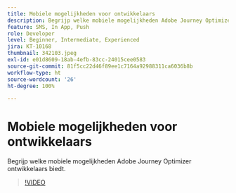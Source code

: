 ```yaml
---
title: Mobiele mogelijkheden voor ontwikkelaars
description: Begrijp welke mobiele mogelijkheden Adobe Journey Optimizer ontwikkelaars biedt.
feature: SMS, In App, Push
role: Developer
level: Beginner, Intermediate, Experienced
jira: KT-10168
thumbnail: 342103.jpeg
exl-id: e01d8609-18ab-4efb-83cc-24015cee0583
source-git-commit: 81f5cc22d46f89ee1c7164a92988311ca6036b8b
workflow-type: ht
source-wordcount: '26'
ht-degree: 100%

---
```


# Mobiele mogelijkheden voor ontwikkelaars

Begrijp welke mobiele mogelijkheden Adobe Journey Optimizer ontwikkelaars biedt.

>[!VIDEO](https://video.tv.adobe.com/v/342103?quality=12&learn=on)
